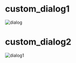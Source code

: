 # custom_dialog1
![dialog](https://user-images.githubusercontent.com/59265591/128494375-8170811a-ad46-4593-9496-bf09a72b86b7.png)
# custom_dialog2
![dialog1](https://user-images.githubusercontent.com/59265591/128494377-2f43ce54-4adb-42b1-8adf-c9995263a930.png)
